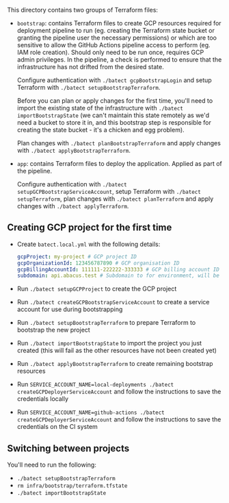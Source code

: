 This directory contains two groups of Terraform files:

* `bootstrap`: contains Terraform files to create GCP resources required for deployment pipeline to run (eg. creating the Terraform
  state bucket or granting the pipeline user the necessary permissions) or which are too sensitive to allow the GitHub Actions pipeline
  access to perform (eg. IAM role creation). Should only need to be run once, requires GCP admin privileges.
  In the pipeline, a check is performed to ensure that the infrastructure has not drifted from the desired state.

  Configure authentication with `./batect gcpBootstrapLogin` and setup Terraform with `./batect setupBootstrapTerraform`.

  Before you can plan or apply changes for the first time, you'll need to import the existing state of the infrastructure with
  `./batect importBootstrapState` (we can't maintain this state remotely as we'd need a bucket to store it in, and this bootstrap step
  is responsible for creating the state bucket - it's a chicken and egg problem).

  Plan changes with `./batect planBootstrapTerraform` and apply changes with `./batect applyBootstrapTerraform`.

* `app`: contains Terraform files to deploy the application. Applied as part of the pipeline.

  Configure authentication with `./batect setupGCPBootstrapServiceAccount`, setup Terraform with `./batect setupTerraform`, plan changes with `./batect planTerraform`
  and apply changes with `./batect applyTerraform`.

## Creating GCP project for the first time

* Create `batect.local.yml` with the following details:

    ```yaml
    gcpProject: my-project # GCP project ID
    gcpOrganizationId: 123456787890 # GCP organisation ID
    gcpBillingAccountId: 111111-222222-333333 # GCP billing account ID to use
    subdomain: api.abacus.test # Subdomain to for environment, will be <subdomain>.batect.dev (eg. api.abacus.test.batect.dev)
    ```

* Run `./batect setupGCPProject` to create the GCP project
* Run `./batect createGCPBootstrapServiceAccount` to create a service account for use during bootstrapping
* Run `./batect setupBootstrapTerraform` to prepare Terraform to bootstrap the new project
* Run `./batect importBootstrapState` to import the project you just created (this will fail as the other resources have not been created yet)
* Run `./batect applyBootstrapTerraform` to create remaining bootstrap resources
* Run `SERVICE_ACCOUNT_NAME=local-deployments ./batect createGCPDeployerServiceAccount` and follow the instructions to save the credentials locally
* Run `SERVICE_ACCOUNT_NAME=github-actions ./batect createGCPDeployerServiceAccount` and follow the instructions to save the credentials on the CI system

## Switching between projects

You'll need to run the following:

* `./batect setupBootstrapTerraform`
* `rm infra/bootstrap/terraform.tfstate`
* `./batect importBootstrapState`
